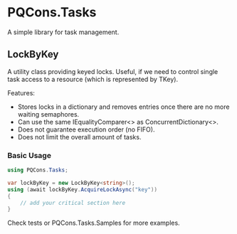 # PQCons.Tasks

A simple library for task management.

## LockByKey

A utility class providing keyed locks. Useful, if we need to control single task access to a resource (which is represented by TKey).

Features:
- Stores locks in a dictionary and removes entries once there are no more waiting semaphores.
- Can use the same IEqualityComparer<> as ConcurrentDictionary<>.
- Does not guarantee execution order (no FIFO).
- Does not limit the overall amount of tasks.

### Basic Usage

```csharp
using PQCons.Tasks;

var lockByKey = new LockByKey<string>();
using (await lockByKey.AcquireLockAsync("key"))
{
    // add your critical section here
}
```

Check tests or PQCons.Tasks.Samples for more examples.